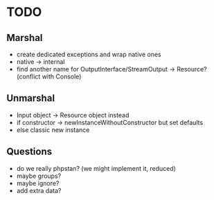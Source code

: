 # TODO

## Marshal
- create dedicated exceptions and wrap native ones
- native -> internal 
- find another name for OutputInterface/StreamOutput -> Resource? (conflict with Console)

## Unmarshal
- Input object -> Resource object instead
- if constructor -> newInstanceWithoutConstructor but set defaults
- else classic new instance

## Questions
- do we really phpstan? (we might implement it, reduced)
- maybe groups?
- maybe ignore?
- add extra data?
